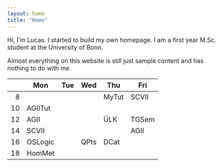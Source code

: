 ```yaml
---
layout: home
title: "Home"
---
```


Hi, I'm Lucas. I started to build my own homepage. I am a first year M.Sc. student at the University of Bonn.

Almost everything on this website is still just sample content and has nothing to do with me.

|      |  Mon      |  Tue      |  Wed      |  Thu      |  Fri     |
|-----:|-----------|-----------|-----------|-----------|----------|
|  8   |           |           |           |  MyTut    |  SCVII   |
|  10  |  AGIITut  |           |           |           |          |
|  12  |  AGII     |           |           |  ÜLK      |  TGSem   |
|  14  |  SCVII    |           |           |           |  AGII    |
|  16  |  OSLogic  |           |  QPts     |  DCat     |          |
|  18  |  HomMet   |           |           |           |          |
